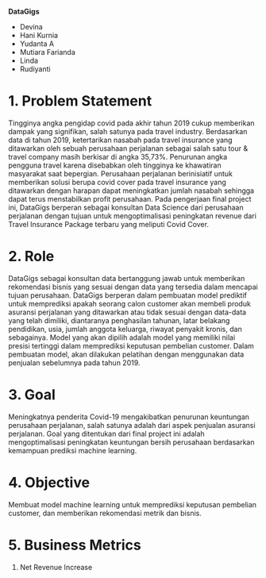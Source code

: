 **DataGigs**
<ul>
  <li>Devina</li>
  <li>Hani Kurnia</li>
  <li>Yudanta A</li>
  <li>Mutiara Farianda</li>
  <li>Linda</li>
  <li>Rudiyanti</li>
</ul>

# **1. Problem Statement**
Tingginya angka pengidap covid pada akhir tahun 2019 cukup memberikan dampak yang signifikan, salah satunya pada travel industry. Berdasarkan data di tahun 2019, ketertarikan nasabah pada travel insurance yang ditawarkan oleh sebuah perusahaan perjalanan sebagai salah satu tour & travel company masih berkisar di angka 35,73%.
Penurunan angka pengguna travel karena disebabkan oleh tingginya ke khawatiran masyarakat saat bepergian. Perusahaan perjalanan berinisiatif untuk memberikan solusi berupa covid cover pada travel insurance yang ditawarkan dengan harapan dapat meningkatkan jumlah nasabah sehingga dapat terus menstabilkan profit perusahaan.
Pada pengerjaan final project ini, DataGigs berperan sebagai konsultan Data Science dari perusahaan perjalanan dengan tujuan untuk mengoptimalisasi peningkatan revenue dari Travel Insurance Package terbaru yang meliputi Covid Cover.

# **2. Role**
DataGigs sebagai konsultan data bertanggung jawab untuk memberikan rekomendasi bisnis yang sesuai dengan data yang tersedia dalam mencapai tujuan perusahaan. DataGigs berperan dalam pembuatan model prediktif untuk memprediksi apakah seorang calon customer akan membeli produk asuransi perjalanan yang ditawarkan atau tidak sesuai dengan data-data yang telah dimiliki, diantaranya penghasilan tahunan, latar belakang pendidikan, usia, jumlah anggota keluarga, riwayat penyakit kronis, dan sebagainya.
Model yang akan dipilih adalah model yang memiliki nilai presisi tertinggi dalam memprediksi keputusan pembelian customer. Dalam pembuatan model, akan dilakukan pelatihan dengan menggunakan data penjualan sebelumnya pada tahun 2019.

# **3. Goal**
Meningkatnya penderita Covid-19 mengakibatkan penurunan keuntungan perusahaan perjalanan, salah satunya adalah dari aspek penjualan asuransi perjalanan. Goal yang ditentukan dari final project ini adalah mengoptimalisasi peningkatan keuntungan bersih perusahaan berdasarkan kemampuan prediksi machine learning.

# **4. Objective**
Membuat model machine learning untuk memprediksi keputusan pembelian customer, dan memberikan rekomendasi metrik dan bisnis.

# **5. Business Metrics**
1.	Net Revenue Increase

